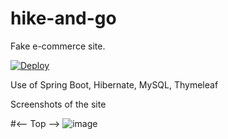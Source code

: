 # hike-and-go

Fake e-commerce site.

[![Deploy](https://www.herokucdn.com/deploy/button.svg)](https://hikeandgo.herokuapp.com/)

Use of Spring Boot, Hibernate, MySQL, Thymeleaf

Screenshots of the site

#<-- Top -->
![image](https://user-images.githubusercontent.com/16580768/38929620-8890a696-42d2-11e8-8db9-fb39780af29e.png)

